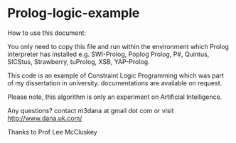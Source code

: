 Prolog-logic-example
====================

How to use this document:

You only need to copy this file and run within the environment which Prolog interpreter has installed e.g. SWI-Prolog, Poplog Prolog, P#, Quintus, SICStus, Strawberry, tuProlog, XSB, YAP-Prolog.

This code is an example of Constraint Logic Programming which was part of my dissertation in university. documentations are available on request.  

Please note, this algorithm is only an experiment on Artificial Intelligence.   

Any questions? contact m3dana at gmail dot com or visit http://www.dana.uk.com/

Thanks to Prof Lee McCluskey 